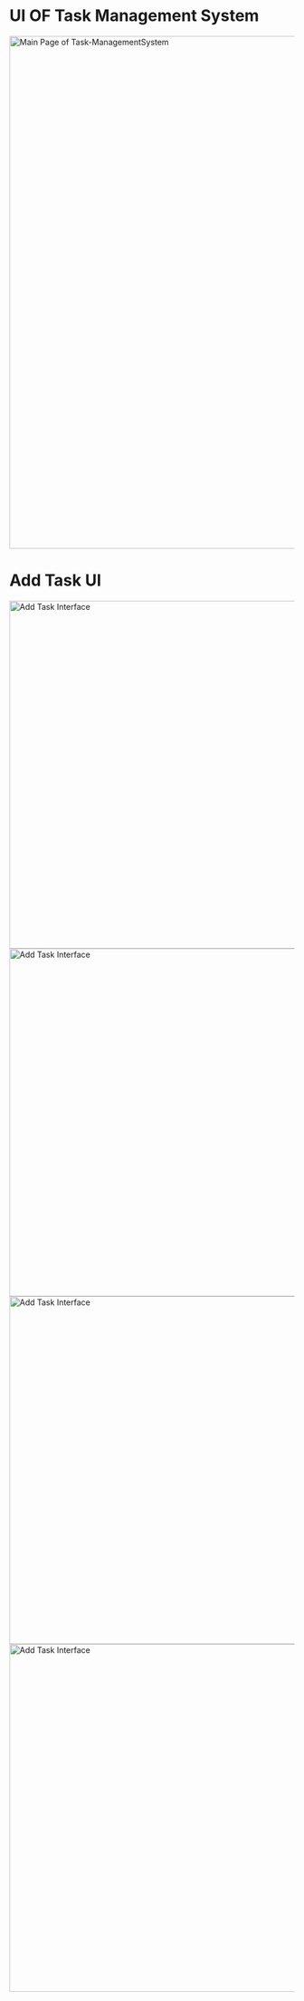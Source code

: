 # UI OF Task Management System

<img width="905" alt="Main Page of Task-ManagementSystem" src="https://github.com/user-attachments/assets/10a35fca-f8e5-403c-93af-da45a6c4bdba" />

# Add Task UI

<img width="614" alt="Add Task Interface" src="https://github.com/user-attachments/assets/bbf3f5d0-573f-40ce-9768-fa3819226692" />
<img width="614" alt="Add Task Interface" src="https://github.com/user-attachments/assets/1dda9ff5-d292-4de8-a1a4-86a77f928eb5" />
<img width="614" alt="Add Task Interface" src="https://github.com/user-attachments/assets/9942bf99-eec9-4e72-9d6c-d43170418d41" />
<img width="614" alt="Add Task Interface" src="https://github.com/user-attachments/assets/22c85623-1674-47a4-af50-592590930022" />



